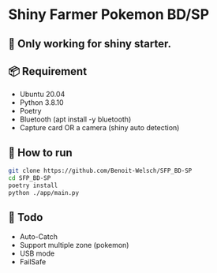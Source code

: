 # Shiny Farmer Pokemon BD/SP

## 🚩 Only working for shiny starter.

## 📦 Requirement
- Ubuntu 20.04
- Python 3.8.10
- Poetry
- Bluetooth (apt install -y bluetooth)
- Capture card OR a camera (shiny auto detection)

## 🔧 How to run

```bash
git clone https://github.com/Benoit-Welsch/SFP_BD-SP
cd SFP_BD-SP
poetry install
python ./app/main.py
```

## 🎯 Todo
 - Auto-Catch
 - Support multiple zone (pokemon)
 - USB mode
 - FailSafe

